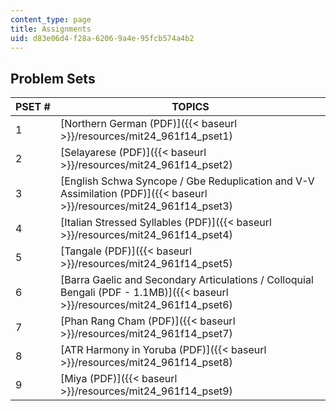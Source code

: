 ```yaml
---
content_type: page
title: Assignments
uid: d83e06d4-f28a-6206-9a4e-95fcb574a4b2
---
```


Problem Sets
------------

| PSET # | TOPICS |
| --- | --- |
| 1 | [Northern German (PDF)]({{< baseurl >}}/resources/mit24_961f14_pset1) |
| 2 | [Selayarese (PDF)]({{< baseurl >}}/resources/mit24_961f14_pset2) |
| 3 | [English Schwa Syncope / Gbe Reduplication and V-V Assimilation (PDF)]({{< baseurl >}}/resources/mit24_961f14_pset3) |
| 4 | [Italian Stressed Syllables (PDF)]({{< baseurl >}}/resources/mit24_961f14_pset4) |
| 5 | [Tangale (PDF)]({{< baseurl >}}/resources/mit24_961f14_pset5) |
| 6 | [Barra Gaelic and Secondary Articulations / Colloquial Bengali (PDF - 1.1MB)]({{< baseurl >}}/resources/mit24_961f14_pset6) |
| 7 | [Phan Rang Cham (PDF)]({{< baseurl >}}/resources/mit24_961f14_pset7) |
| 8 | [ATR Harmony in Yoruba (PDF)]({{< baseurl >}}/resources/mit24_961f14_pset8) |
| 9 | [Miya (PDF)]({{< baseurl >}}/resources/mit24_961f14_pset9)